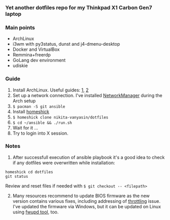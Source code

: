 
### Yet another dotfiles repo for my Thinkpad X1 Carbon Gen7 laptop

### Main points
- ArchLinux
- i3wm with py3status, dunst and j4-dmenu-desktop
- Docker and VirtualBox
- Remmina+freerdp
- GoLang dev environment
- udiskie


### Guide
1) Install ArchLinux. Useful guides: [1](https://wiki.archlinux.org/index.php/Installation_guide), [2](https://kozikow.com/2016/06/03/installing-and-configuring-arch-linux-on-thinkpad-x1-carbon/)
2) Set up a network connection. I've installed [NetworkManager](https://wiki.archlinux.org/index.php/NetworkManager) during the Arch setup
3) `$ pacman -S git ansible`
4) Install [homeshick](https://github.com/andsens/homeshick#quick-install)
5) `$ homeshick clone nikita-vanyasin/dotfiles`
6) `$ cd ~/ansible && ./run.sh`
7) Wait for it ...
8) Try to login into X session.


### Notes
1) After successfull execution of ansible playbook it's a good idea to check if any dotfiles were overwritten while installation:
  ```
  homeshick cd dotfiles
  git status
  ```
  Review and reset files if needed with `$ git checkout -- <filepath>`


2) Many resources recommend to update BIOS firmware as the new version contains various fixes, including addressing of [throttling](https://wiki.archlinux.org/index.php/Lenovo_ThinkPad_X1_Carbon_(Gen_7)#Power_management/Throttling_issues) issue.
  I've updated the firmware via Windows, but it can be updated on Linux using [fwupd tool](https://wiki.archlinux.org/index.php/Lenovo_ThinkPad_X1_Carbon_(Gen_7)#Updates), too.
  
  